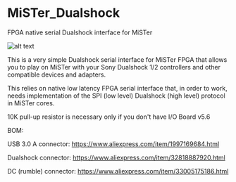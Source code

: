 # MiSTer_Dualshock
FPGA native serial Dualshock interface for MiSTer

![alt text](https://i.imgur.com/4RbkaNN.png)

This is a very simple Dualshock serial interface for MiSTer FPGA that allows 
you to play on MiSTer with your Sony Dualshock 1/2 controllers and other
compatible devices and adapters.

This relies on native low latency FPGA serial interface that, in order to work,
needs implementation of the SPI (low level) Dualshock (high level) protocol in
MiSTer cores.

10K pull-up resistor is necessary only if you don't have I/O Board v5.6

BOM:

USB 3.0 A connector:
https://www.aliexpress.com/item/1997169684.html

Dualshock connector:
https://www.aliexpress.com/item/32818887920.html

DC (rumble) connector:
https://www.aliexpress.com/item/33005175186.html
